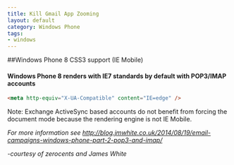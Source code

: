 ```yaml
---
title: Kill Gmail App Zooming
layout: default
category: Windows Phone
tags: 
- windows
---
```


##Windows Phone 8 CSS3 support (IE Mobile)
####	Windows Phone 8 renders with IE7 standards by default with POP3/IMAP accounts

```html
<meta http-equiv="X-UA-Compatible" content="IE=edge" />
```

Note: Exchange ActiveSync based accounts do not benefit from forcing the document mode because the rendering engine is not IE Mobile.

<em> For more information see http://blog.jmwhite.co.uk/2014/08/19/email-campaigns-windows-phone-part-2-pop3-and-imap/</em>

<em>-courtesy of zerocents and James White</em>